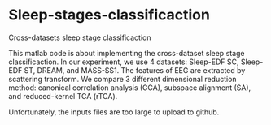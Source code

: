 # Sleep-stages-classificaction
Cross-datasets sleep stage classificaction 

This matlab code is about implementing the cross-dataset sleep stage classificaction. In our experiment, we use 4 datasets: Sleep-EDF SC, Sleep-EDF ST, DREAM, and MASS-SS1. The features of EEG are extracted by scattering transform. We compare 3 different dimensional reduction method: canonical correlation analysis (CCA), subspace alignment (SA), and reduced-kernel TCA (rTCA).

Unfortunately, the inputs files are too large to upload to github.

